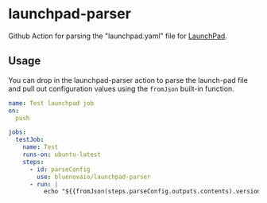 # launchpad-parser

Github Action for parsing the "launchpad.yaml" file for [LaunchPad](https://github.com/bluenovaio/launchpad).

## Usage

You can drop in the launchpad-parser action to parse the launch-pad file and pull
out configuration values using the `fromJson` built-in function.

```yaml
name: Test launchpad job
on:
  push

jobs:
  testJob:
    name: Test
    runs-on: ubuntu-latest
    steps:
      - id: parseConfig
        use: bluenovaio/launchpad-parser 
      - run: |
          echo "${{fromJson(steps.parseConfig.outputs.contents).version}}"
```
